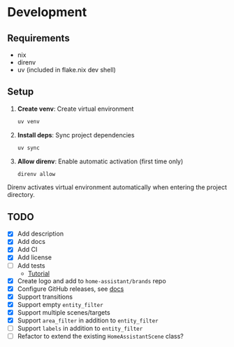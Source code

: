 # Development

## Requirements

- nix
- direnv
- uv (included in flake.nix dev shell)

## Setup

1. **Create venv**: Create virtual environment

   ```bash
   uv venv
   ```

2. **Install deps**: Sync project dependencies

   ```bash
   uv sync
   ```

3. **Allow direnv**: Enable automatic activation (first time only)
   ```bash
   direnv allow
   ```

Direnv activates virtual environment automatically when entering the project directory.

## TODO

- [x] Add description
- [x] Add docs
- [x] Add CI
- [x] Add license
- [ ] Add tests
  - [Tutorial](https://aarongodfrey.dev/home%20automation/building_a_home_assistant_custom_component_part_2/)
- [x] Create logo and add to `home-assistant/brands` repo
- [x] Configure GitHub releases, see [docs](https://www.hacs.xyz/docs/publish/integration/#github-releases-optional)
- [x] Support transitions
- [x] Support empty `entity_filter`
- [x] Support multiple scenes/targets
- [x] Support `area_filter` in addition to `entity_filter`
- [ ] Support `labels` in addition to `entity_filter`
- [ ] Refactor to extend the existing `HomeAssistantScene` class?
